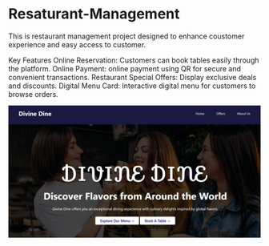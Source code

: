 # Resaturant-Management
This is restaurant management project designed to enhance coustomer experience and easy access to customer.

Key Features
Online Reservation: Customers can book tables easily through the platform.
Online Payment: online payment using QR for secure and convenient transactions.
Restaurant Special Offers: Display  exclusive deals and discounts.
Digital Menu Card: Interactive digital menu for customers to browse orders.


![image alt](https://github.com/ValayaDase/Resaturant-Management/blob/3a888f4ad9ad35f432aa1e3a3d876018085a7ba0/Screenshot%202025-01-04%20200137.png)
